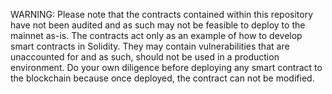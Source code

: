  WARNING: Please note that the contracts contained within this repository have not been audited and as such may not be feasible 
    to deploy to the mainnet as-is. The contracts act only as an example of how to develop
    smart contracts in Solidity. They may contain vulnerabilities that are unaccounted for and as such,
    should not be used in a production environment. Do your own diligence before deploying any smart contract
    to the blockchain because once deployed, the contract can not be modified.
